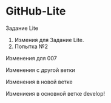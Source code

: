 # GitHub-Lite
Задание Lite
1. Измения для Задание Lite.
2. Попытка №2

Изменения для 007

Изменения с другой ветки

Изменения в новой ветке

Измениеия в основной ветке develop!



























